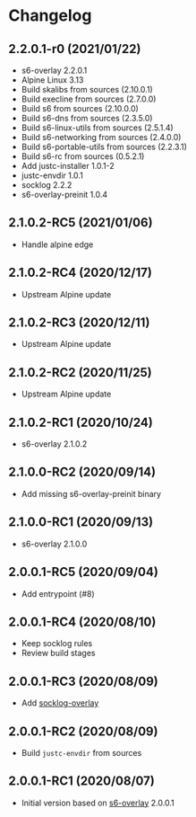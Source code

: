 # Changelog

## 2.2.0.1-r0 (2021/01/22)

* s6-overlay 2.2.0.1
* Alpine Linux 3.13
* Build skalibs from sources (2.10.0.1)
* Build execline from sources (2.7.0.0)
* Build s6 from sources (2.10.0.0)
* Build s6-dns from sources (2.3.5.0)
* Build s6-linux-utils from sources (2.5.1.4)
* Build s6-networking from sources (2.4.0.0)
* Build s6-portable-utils from sources (2.2.3.1)
* Build s6-rc from sources (0.5.2.1)
* Add justc-installer 1.0.1-2
* justc-envdir 1.0.1
* socklog 2.2.2
* s6-overlay-preinit 1.0.4

## 2.1.0.2-RC5 (2021/01/06)

* Handle alpine edge

## 2.1.0.2-RC4 (2020/12/17)

* Upstream Alpine update

## 2.1.0.2-RC3 (2020/12/11)

* Upstream Alpine update

## 2.1.0.2-RC2 (2020/11/25)

* Upstream Alpine update

## 2.1.0.2-RC1 (2020/10/24)

* s6-overlay 2.1.0.2

## 2.1.0.0-RC2 (2020/09/14)

* Add missing s6-overlay-preinit binary

## 2.1.0.0-RC1 (2020/09/13)

* s6-overlay 2.1.0.0

## 2.0.0.1-RC5 (2020/09/04)

* Add entrypoint (#8)

## 2.0.0.1-RC4 (2020/08/10)

* Keep socklog rules
* Review build stages

## 2.0.0.1-RC3 (2020/08/09)

* Add [socklog-overlay](https://github.com/just-containers/socklog-overlay)

## 2.0.0.1-RC2 (2020/08/09)

* Build `justc-envdir` from sources

## 2.0.0.1-RC1 (2020/08/07)

* Initial version based on [s6-overlay](https://github.com/just-containers/s6-overlay) 2.0.0.1
